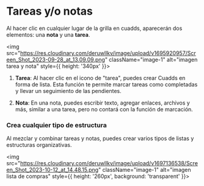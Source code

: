 # Tareas y/o notas

Al hacer clic en cualquier lugar de la grilla en cuadds, aparecerán dos elementos: una **nota** y una **tarea**.

<img src="https://res.cloudinary.com/deruwllkv/image/upload/v1695920957/Screen_Shot_2023-09-28_at_13.09.09.png" className="image-1" alt="imagen tarea y nota" style={{ height: '340px' }}></img>

1. **Tarea**: Al hacer clic en el icono de "tarea", puedes crear Cuadds en forma de lista. Esta función te permite marcar tareas como completadas y llevar un seguimiento de las pendientes.

2. **Nota**: En una nota, puedes escribir texto, agregar enlaces, archivos y más, similar a una tarea, pero no contará con la función de marcación.

### Crea cualquier tipo de estructura

Al mezclar y combinar tareas y notas, puedes crear varios tipos de listas y estructuras organizativas.

<img src="https://res.cloudinary.com/deruwllkv/image/upload/v1697136538/Screen_Shot_2023-10-12_at_14.48.15.png" className="image-1" alt="imagen lista de compras" style={{ height: '260px', background: 'transparent' }}></img> 